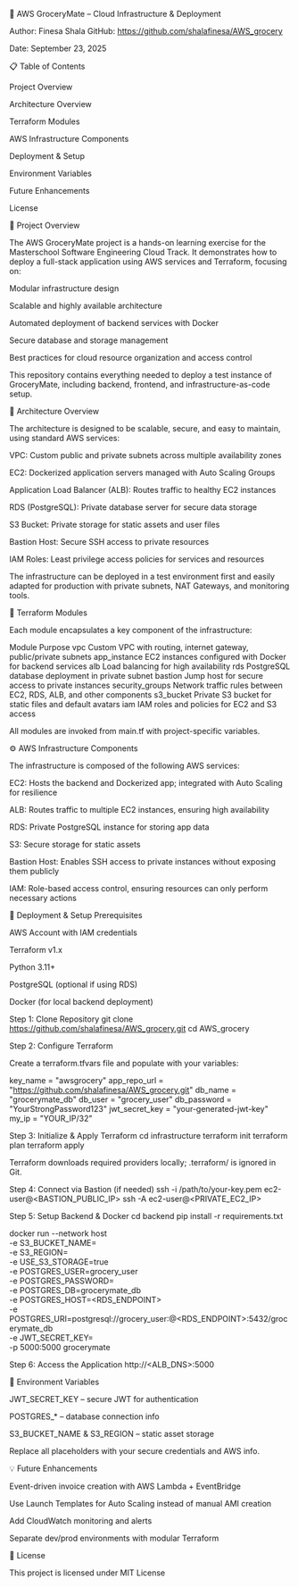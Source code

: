 🛒 AWS GroceryMate – Cloud Infrastructure & Deployment

Author: Finesa Shala
GitHub: https://github.com/shalafinesa/AWS_grocery

Date: September 23, 2025

📋 Table of Contents

Project Overview

Architecture Overview

Terraform Modules

AWS Infrastructure Components

Deployment & Setup

Environment Variables

Future Enhancements

License

🔹 Project Overview

The AWS GroceryMate project is a hands-on learning exercise for the Masterschool Software Engineering Cloud Track.
It demonstrates how to deploy a full-stack application using AWS services and Terraform, focusing on:

Modular infrastructure design

Scalable and highly available architecture

Automated deployment of backend services with Docker

Secure database and storage management

Best practices for cloud resource organization and access control

This repository contains everything needed to deploy a test instance of GroceryMate, including backend, frontend, and infrastructure-as-code setup.

🏢 Architecture Overview

The architecture is designed to be scalable, secure, and easy to maintain, using standard AWS services:

VPC: Custom public and private subnets across multiple availability zones

EC2: Dockerized application servers managed with Auto Scaling Groups

Application Load Balancer (ALB): Routes traffic to healthy EC2 instances

RDS (PostgreSQL): Private database server for secure data storage

S3 Bucket: Private storage for static assets and user files

Bastion Host: Secure SSH access to private resources

IAM Roles: Least privilege access policies for services and resources

The infrastructure can be deployed in a test environment first and easily adapted for production with private subnets, NAT Gateways, and monitoring tools.

🔩 Terraform Modules

Each module encapsulates a key component of the infrastructure:

Module	Purpose
vpc	Custom VPC with routing, internet gateway, public/private subnets
app_instance	EC2 instances configured with Docker for backend services
alb	Load balancing for high availability
rds	PostgreSQL database deployment in private subnet
bastion	Jump host for secure access to private instances
security_groups	Network traffic rules between EC2, RDS, ALB, and other components
s3_bucket	Private S3 bucket for static files and default avatars
iam	IAM roles and policies for EC2 and S3 access

All modules are invoked from main.tf with project-specific variables.

⚙️ AWS Infrastructure Components

The infrastructure is composed of the following AWS services:

EC2: Hosts the backend and Dockerized app; integrated with Auto Scaling for resilience

ALB: Routes traffic to multiple EC2 instances, ensuring high availability

RDS: Private PostgreSQL instance for storing app data

S3: Secure storage for static assets

Bastion Host: Enables SSH access to private instances without exposing them publicly

IAM: Role-based access control, ensuring resources can only perform necessary actions

🚀 Deployment & Setup
Prerequisites

AWS Account with IAM credentials

Terraform v1.x

Python 3.11+

PostgreSQL (optional if using RDS)

Docker (for local backend deployment)

Step 1: Clone Repository
git clone https://github.com/shalafinesa/AWS_grocery.git
cd AWS_grocery

Step 2: Configure Terraform

Create a terraform.tfvars file and populate with your variables:

key_name       = "awsgrocery"
app_repo_url   = "https://github.com/shalafinesa/AWS_grocery.git"
db_name        = "grocerymate_db"
db_user        = "grocery_user"
db_password    = "YourStrongPassword123"
jwt_secret_key = "your-generated-jwt-key"
my_ip          = "YOUR_IP/32"

Step 3: Initialize & Apply Terraform
cd infrastructure
terraform init
terraform plan
terraform apply


Terraform downloads required providers locally; .terraform/ is ignored in Git.

Step 4: Connect via Bastion (if needed)
ssh -i /path/to/your-key.pem ec2-user@<BASTION_PUBLIC_IP>
ssh -A ec2-user@<PRIVATE_EC2_IP>

Step 5: Setup Backend & Docker
cd backend
pip install -r requirements.txt

docker run --network host \
  -e S3_BUCKET_NAME=<your-s3-bucket> \
  -e S3_REGION=<your-region> \
  -e USE_S3_STORAGE=true \
  -e POSTGRES_USER=grocery_user \
  -e POSTGRES_PASSWORD=<YourStrongPassword123> \
  -e POSTGRES_DB=grocerymate_db \
  -e POSTGRES_HOST=<RDS_ENDPOINT> \
  -e POSTGRES_URI=postgresql://grocery_user:<YourStrongPassword123>@<RDS_ENDPOINT>:5432/grocerymate_db \
  -e JWT_SECRET_KEY=<your-jwt-key> \
  -p 5000:5000 grocerymate

Step 6: Access the Application
http://<ALB_DNS>:5000

🔑 Environment Variables

JWT_SECRET_KEY – secure JWT for authentication

POSTGRES_* – database connection info

S3_BUCKET_NAME & S3_REGION – static asset storage

Replace all placeholders with your secure credentials and AWS info.

💡 Future Enhancements

Event-driven invoice creation with AWS Lambda + EventBridge

Use Launch Templates for Auto Scaling instead of manual AMI creation

Add CloudWatch monitoring and alerts

Separate dev/prod environments with modular Terraform

📄 License

This project is licensed under MIT License